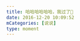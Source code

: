 ```yaml
---
title: 哈哈哈哈哈哈，我过了🌚
date: 2016-12-20 10:09:52
mCategories: [说说]
type: moment
---
```


<div id="quote-20161220100952"></div>

<script>
var data = {
    "post": {"content": "", "date": "2016-12-20 09:28:08", "author": "我"},
    "picDivId": "pics-20161220100952",
    "pics": [{"link": "2016-12-20_000000.jpeg", "type": "shuoshuo"}]
};
quoteRender(data, "quote-20161220100952");
</script>
